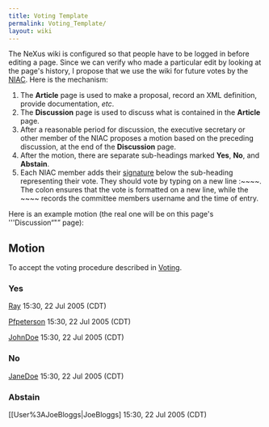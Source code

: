 ```yaml
---
title: Voting Template
permalink: Voting_Template/
layout: wiki
---
```


The NeXus wiki is configured so that people have to be logged in before
editing a page. Since we can verify who made a particular edit by
looking at the page's history, I propose that we use the wiki for future
votes by the [NIAC](NIAC "wikilink"). Here is the mechanism:

1.  The **Article** page is used to make a proposal, record an XML
    definition, provide documentation, *etc*.
2.  The **Discussion** page is used to discuss what is contained in the
    **Article** page.
3.  After a reasonable period for discussion, the executive secretary or
    other member of the NIAC proposes a motion based on the preceding
    discussion, at the end of the **Discussion** page.
4.  After the motion, there are separate sub-headings marked **Yes**,
    **No**, and **Abstain**.
5.  Each NIAC member adds their
    [signature](Help:Contents#Signatures "wikilink") below the
    sub-heading representing their vote. They should vote by typing on a
    new line :~~~~. The colon ensures that the vote is formatted on a
    new line, while the ~~~~ records the committee members username and
    the time of entry.

Here is an example motion (the real one will be on this page's
'''Discussion“"” page):

Motion
------

To accept the voting procedure described in [Voting](Voting "wikilink").

### Yes

  
[Ray](User%3ARay "wikilink") 15:30, 22 Jul 2005 (CDT)

[Pfpeterson](User%3APfpeterson "wikilink") 15:30, 22 Jul 2005 (CDT)

[JohnDoe](User%3AJohnDoe "wikilink") 15:30, 22 Jul 2005 (CDT)

### No

  
[JaneDoe](User%3AJaneDoe "wikilink") 15:30, 22 Jul 2005 (CDT)

### Abstain

  
\[\[User%3AJoeBloggs|JoeBloggs\] 15:30, 22 Jul 2005 (CDT)

